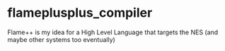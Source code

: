 # flameplusplus_compiler
 Flame++ is my idea for a High Level Language that targets the NES (and maybe other systems too eventually) 
